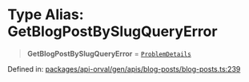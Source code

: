# Type Alias: GetBlogPostBySlugQueryError

> **GetBlogPostBySlugQueryError** = [`ProblemDetails`](../interfaces/ProblemDetails.md)

Defined in: [packages/api-orval/gen/apis/blog-posts/blog-posts.ts:239](https://github.com/the-inconvenience-store/mono-example/blob/a3e1f4667d455f254c4a536af743fc2dff215781/packages/api-orval/gen/apis/blog-posts/blog-posts.ts#L239)
